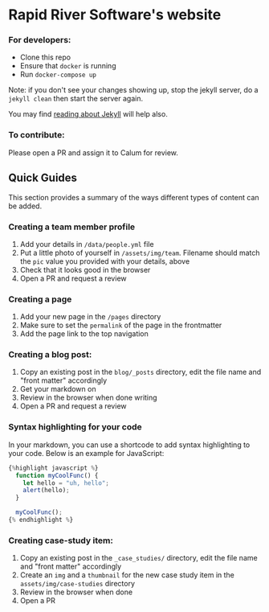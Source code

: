 Rapid River Software's website
====================

### For developers:

- Clone this repo
- Ensure that `docker` is running
- Run `docker-compose up`

Note: if you don't see your changes showing up, stop the jekyll server, do a `jekyll clean` then start the server again.

You may find [reading about Jekyll](https://jekyllrb.com) will help also.

### To contribute:

Please open a PR and assign it to Calum for review.

## Quick Guides
This section provides a summary of the ways different types of content can be added.

### Creating a team member profile
1. Add your details in `/data/people.yml` file
2. Put a little photo of yourself in `/assets/img/team`. Filename should match the `pic` value you provided with your details, above
3. Check that it looks good in the browser
4. Open a PR and request a review

### Creating a page
1. Add your new page in the `/pages` directory
2. Make sure to set the `permalink` of the page in the frontmatter
3. Add the page link to the top navigation

### Creating a blog post:

1. Copy an existing post in the `blog/_posts` directory, edit the file name and "front matter" accordingly
2. Get your markdown on
3. Review in the browser when done writing
4. Open a PR and request a review

### Syntax highlighting for your code

In your markdown, you can use a shortcode to add syntax highlighting to your code. Below is an example for JavaScript:
```javascript
{%highlight javascript %}
  function myCoolFunc() {
    let hello = "uh, hello";
    alert(hello);
  }

  myCoolFunc();
{% endhighlight %}
```
### Creating case-study item:
1. Copy an existing post in the `_case_studies/` directory, edit the file name and "front matter" accordingly
2. Create an `img` and a `thumbnail` for the new case study item in the `assets/img/case-studies` directory
3. Review in the browser when done
4. Open a PR

